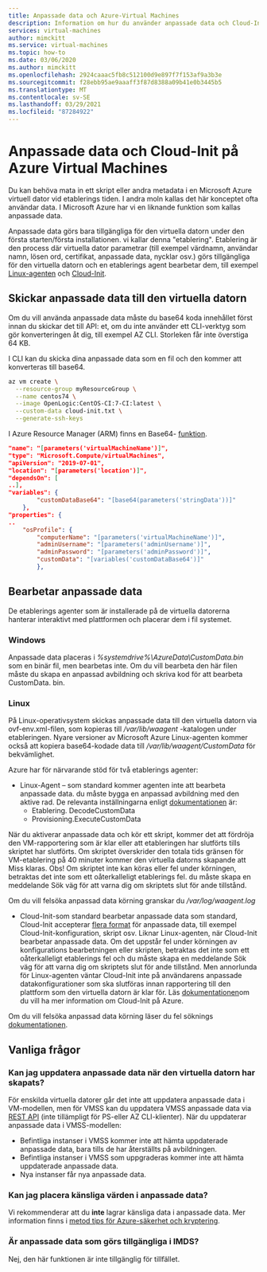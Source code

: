```yaml
---
title: Anpassade data och Azure-Virtual Machines
description: Information om hur du använder anpassade data och Cloud-Init på Azure Virtual Machines
services: virtual-machines
author: mimckitt
ms.service: virtual-machines
ms.topic: how-to
ms.date: 03/06/2020
ms.author: mimckitt
ms.openlocfilehash: 2924caaac5fb8c512100d9e897f7f153af9a3b3e
ms.sourcegitcommit: f28ebb95ae9aaaff3f87d8388a09b41e0b3445b5
ms.translationtype: MT
ms.contentlocale: sv-SE
ms.lasthandoff: 03/29/2021
ms.locfileid: "87284922"
---
```

# <a name="custom-data-and-cloud-init-on-azure-virtual-machines"></a>Anpassade data och Cloud-Init på Azure Virtual Machines

Du kan behöva mata in ett skript eller andra metadata i en Microsoft Azure virtuell dator vid etablerings tiden.  I andra moln kallas det här konceptet ofta användar data.  I Microsoft Azure har vi en liknande funktion som kallas anpassade data. 

Anpassade data görs bara tillgängliga för den virtuella datorn under den första starten/första installationen. vi kallar denna "etablering". Etablering är den process där virtuella dator parametrar (till exempel värdnamn, användar namn, lösen ord, certifikat, anpassade data, nycklar osv.) görs tillgängliga för den virtuella datorn och en etablerings agent bearbetar dem, till exempel [Linux-agenten](./extensions/agent-linux.md) och [Cloud-Init](./linux/using-cloud-init.md#troubleshooting-cloud-init). 


## <a name="passing-custom-data-to-the-vm"></a>Skickar anpassade data till den virtuella datorn
Om du vill använda anpassade data måste du base64 koda innehållet först innan du skickar det till API: et, om du inte använder ett CLI-verktyg som gör konverteringen åt dig, till exempel AZ CLI. Storleken får inte överstiga 64 KB.

I CLI kan du skicka dina anpassade data som en fil och den kommer att konverteras till base64.
```bash
az vm create \
  --resource-group myResourceGroup \
  --name centos74 \
  --image OpenLogic:CentOS-CI:7-CI:latest \
  --custom-data cloud-init.txt \
  --generate-ssh-keys
```

I Azure Resource Manager (ARM) finns en Base64- [funktion](../azure-resource-manager/templates/template-functions-string.md#base64).

```json
"name": "[parameters('virtualMachineName')]",
"type": "Microsoft.Compute/virtualMachines",
"apiVersion": "2019-07-01",
"location": "[parameters('location')]",
"dependsOn": [
..],
"variables": {
        "customDataBase64": "[base64(parameters('stringData'))]"
    },
"properties": {
..
    "osProfile": {
        "computerName": "[parameters('virtualMachineName')]",
        "adminUsername": "[parameters('adminUsername')]",
        "adminPassword": "[parameters('adminPassword')]",
        "customData": "[variables('customDataBase64')]"
        },
```

## <a name="processing-custom-data"></a>Bearbetar anpassade data
De etablerings agenter som är installerade på de virtuella datorerna hanterar interaktivt med plattformen och placerar dem i fil systemet. 

### <a name="windows"></a>Windows
Anpassade data placeras i *%systemdrive%\AzureData\CustomData.bin* som en binär fil, men bearbetas inte. Om du vill bearbeta den här filen måste du skapa en anpassad avbildning och skriva kod för att bearbeta CustomData. bin.

### <a name="linux"></a>Linux  
På Linux-operativsystem skickas anpassade data till den virtuella datorn via ovf-env.xml-filen, som kopieras till */var/lib/waagent* -katalogen under etableringen.  Nyare versioner av Microsoft Azure Linux-agenten kommer också att kopiera base64-kodade data till */var/lib/waagent/CustomData* för bekvämlighet.

Azure har för närvarande stöd för två etablerings agenter:
* Linux-Agent – som standard kommer agenten inte att bearbeta anpassade data. du måste bygga en anpassad avbildning med den aktive rad. De relevanta inställningarna enligt [dokumentationen](https://github.com/Azure/WALinuxAgent#configuration) är:
    * Etablering. DecodeCustomData
    * Provisioning.ExecuteCustomData

När du aktiverar anpassade data och kör ett skript, kommer det att fördröja den VM-rapportering som är klar eller att etableringen har slutförts tills skriptet har slutförts. Om skriptet överskrider den totala tids gränsen för VM-etablering på 40 minuter kommer den virtuella datorns skapande att Miss klaras. Obs! Om skriptet inte kan köras eller fel under körningen, betraktas det inte som ett oåterkalleligt etablerings fel. du måste skapa en meddelande Sök väg för att varna dig om skriptets slut för ande tillstånd.

Om du vill felsöka anpassad data körning granskar du */var/log/waagent.log*

* Cloud-Init-som standard bearbetar anpassade data som standard, Cloud-Init accepterar [flera format](https://cloudinit.readthedocs.io/en/latest/topics/format.html) för anpassade data, till exempel Cloud-Init-konfiguration, skript osv. Liknar Linux-agenten, när Cloud-Init bearbetar anpassade data. Om det uppstår fel under körningen av konfigurations bearbetningen eller skripten, betraktas det inte som ett oåterkalleligt etablerings fel och du måste skapa en meddelande Sök väg för att varna dig om skriptets slut för ande tillstånd. Men annorlunda för Linux-agenten väntar Cloud-Init inte på användarens anpassade datakonfigurationer som ska slutföras innan rapportering till den plattform som den virtuella datorn är klar för. Läs [dokumentationen](./linux/using-cloud-init.md)om du vill ha mer information om Cloud-Init på Azure.


Om du vill felsöka anpassad data körning läser du fel söknings [dokumentationen](./linux/using-cloud-init.md#troubleshooting-cloud-init).


## <a name="faq"></a>Vanliga frågor
### <a name="can-i-update-custom-data-after-the-vm-has-been-created"></a>Kan jag uppdatera anpassade data när den virtuella datorn har skapats?
För enskilda virtuella datorer går det inte att uppdatera anpassade data i VM-modellen, men för VMSS kan du uppdatera VMSS anpassade data via [REST API](/rest/api/compute/virtualmachinescalesets/update) (inte tillämpligt för PS-eller AZ CLI-klienter). När du uppdaterar anpassade data i VMSS-modellen:
* Befintliga instanser i VMSS kommer inte att hämta uppdaterade anpassade data, bara tills de har återställts på avbildningen.
* Befintliga instanser i VMSS som uppgraderas kommer inte att hämta uppdaterade anpassade data.
* Nya instanser får nya anpassade data.

### <a name="can-i-place-sensitive-values-in-custom-data"></a>Kan jag placera känsliga värden i anpassade data?
Vi rekommenderar att du **inte** lagrar känsliga data i anpassade data. Mer information finns i [metod tips för Azure-säkerhet och kryptering](../security/fundamentals/data-encryption-best-practices.md).


### <a name="is-custom-data-made-available-in-imds"></a>Är anpassade data som görs tillgängliga i IMDS?
Nej, den här funktionen är inte tillgänglig för tillfället.
